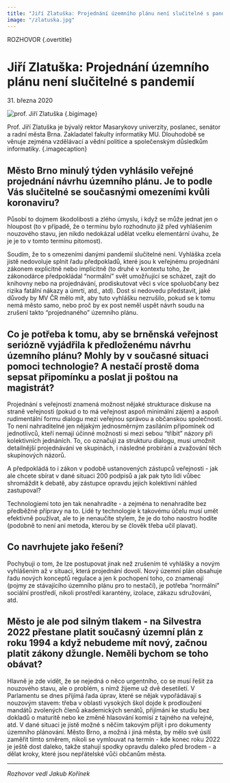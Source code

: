 ```yaml
---
title: "Jiří Zlatuška: Projednání územního plánu není slučitelné s pandemií"
image: "/zlatuska.jpg"
---
```


ROZHOVOR {.overtitle}

# Jiří Zlatuška: Projednání územního plánu není slučitelné s pandemií

31\. března 2020


![prof. Jiří Zlatuška](/zlatuska.jpg) {.bigimage}

Prof. Jiří Zlatuška je bývalý rektor Masarykovy univerzity, poslanec, senátor a radní města Brna. Zakladatel fakulty informatiky MU. Dlouhodobě se věnuje zejména vzdělávací a vědní politice a společenským důsledkům informatiky. {.imagecaption}

## Město Brno minulý týden vyhlásilo veřejné projednání návrhu územního plánu. Je to podle Vás slučitelné se současnými omezeními kvůli koronaviru?

Působí to dojmem škodolibosti a zlého úmyslu, i když se může jednat jen o hloupost (to v případě, že o termínu bylo rozhodnuto již před vyhlášením nouzového stavu, jen nikdo nedokázal udělat vcelku elementární úvahu, že je je to v tomto termínu pitomost).

Soudím, že to s omezeními danými pandemií slučitelné není. Vyhláška zcela jistě nedovoluje splnit řadu předpokladů, které jsou k veřejnému projednání zákonem explicitně nebo implicitně (to druhé v kontextu toho, že zákonodárce předpokládal “normální” svět umožňující se scházet, zajít do knihovny nebo na projednávání, prodiskutovat věci s více spoluobčany bez rizika fatální nákazy a úmrtí, atd., atd). Dost si nedovedu představit, jaké důvody by MV ČR mělo mít, aby tuto vyhlášku nezrušilo, pokud se k tomu nemá město samo, nebo proč by ex post neměl uspět návrh soudu na zrušení takto “projednaného” územního plánu.

## Co je potřeba k tomu, aby se brněnská veřejnost seriózně vyjádřila k předloženému návrhu územního plánu? Mohly by v současné situaci pomoci technologie? A nestačí prostě doma sepsat připomínku a poslat ji poštou na magistrát?

Projednání s veřejností znamená možnost nějaké strukturace diskuse na straně veřejnosti (pokud o to má veřejnost aspoň minimální zájem) a aspoň rudimentální formu dialogu mezi veřejnou správou a občanskou společností. To není nahraditelné jen nějakým jednosměrným zasíláním připomínek od jednotlivců, kteří nemají účinné možnosti si mezi sebou “tříbit” názory při kolektivních jednáních. To, co označuji za strukturu dialogu, musí umožnit detailnější projednávání ve skupinách, i následné probírání a zvažování těch skupinových názorů.

A předpokládá to i zákon v podobě ustanovených zástupců veřejnosti - jak ale chcete sbírat v dané situaci 200 podpisů a jak pak tyto lidi vůbec shromáždit k debatě, aby zástupce opravdu jejich kolektivní náhled zastupoval?

Technologiemi toto jen tak nenahradíte - a zejména to nenahradíte bez předběžné přípravy na to. Lidé ty technologie k takovému účelu musí umět efektivně používat, ale to je nenaučíte stylem, že je do toho naostro hodíte (podobně to není ani metoda, kterou by se člověk třeba učil plavat).

## Co navrhujete jako řešení?

Pochybuji o tom, že lze postupovat jinak než zrušením té vyhlášky a novým vyhlášením až v situaci, která projednání dovolí. Nový územní plán obsahuje řadu nových konceptů regulace a jen k pochopení toho, co znamenají (pojmy ze stávajícího územního plánu pro to nestačí), je potřeba “normální” sociální prostředí, nikoli prostředí karantény, izolace, zákazu sdružování, atd.

## Město je ale pod silným tlakem - na Silvestra 2022 přestane platit současný územní plán z roku 1994 a když nebudeme mít nový, začnou platit zákony džungle. Neměli bychom se toho obávat?

Hlavně je zde vidět, že se nejedná o něco urgentního, co se musí řešit za nouzového stavu, ale o problém, s nímž žijeme už dvě desetiletí. V Parlamentu se dnes přijímá řada úprav, které se nějak vypořádávají s nouzovým stavem: třeba v oblasti vysokých škol dojde k prodloužení mandátů zvolených členů akademických senátů, přijímání ke studiu bez dokladů o maturitě nebo ke změně hlasování komisí z tajného na veřejné, atd. V dané situaci je jistě možné s něčím takovým přijít i pro dokumenty územního plánování. Město Brno, a možná i jiná města, by mělo své úsilí zaměřit tímto směrem, nikoli se vymlouvat na termín - kde konec roku 2022 je ještě dost daleko, takže stahují spodky opravdu daleko před brodem - a dělat kroky, které jsou nepřátelské vůči občanům města.

---

*Rozhovor vedl Jakub Kořínek*
